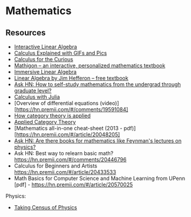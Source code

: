 # Mathematics

## Resources

- [Interactive Linear Algebra](https://news.ycombinator.com/item?id=21628449)
- [Calculus Explained with GIFs and Pics](https://news.ycombinator.com/item?id=21671112)
- [Calculus for the Curious](https://news.ycombinator.com/item?id=21340595)
- [Mathigon – an interactive, personalized mathematics textbook](https://hn.premii.com/#/article/19477868)
- [Immersive Linear Algebra](https://hn.premii.com/#/comments/19264048)
- [Linear Algebra by Jim Hefferon – free textbook](https://hn.premii.com/#/article/19013189)
- [Ask HN: How to self-study mathematics from the undergrad through graduate level?](https://hn.premii.com/#/comments/18939913)
- [Calculus with Julia](https://hn.premii.com/#/article/19886956)
- [Overview of differential equations (video)][https://hn.premii.com/#/comments/19591084]
- [How category theory is applied](https://hn.premii.com/#/article/19781634)
- [Applied Category Theory](https://hn.premii.com/#/comments/19701767)
- [Mathematics all-in-one cheat-sheet (2013 - pdf)][https://hn.premii.com/#/article/20048205]
- [Ask HN: Are there books for mathematics like Feynman's lectures on physics?](https://hn.premii.com/#/comments/21346272)
- Ask HN: Best way to relearn basic math? https://hn.premii.com/#/comments/20446796
- Calculus for Beginners and Artists https://hn.premii.com/#/article/20433533
- Math Basics for Computer Science and Machine Learning from UPenn [pdf] - https://hn.premii.com/#/article/20570025



Physics:

- [Taking Census of Physics](https://hn.premii.com/#/article/19263393)
